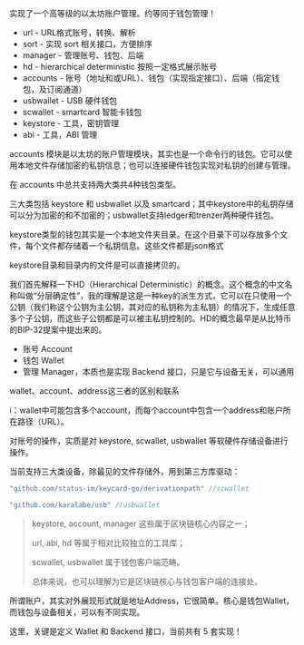 实现了一个高等级的以太坊账户管理。约等同于钱包管理！

* url - URL格式账号，转换、解析
* sort - 实现 sort 相关接口，方便排序
* manager - 管理账号、钱包、后端
* hd - hierarchical deterministic 按照一定格式展示账号
* accounts - 账号（地址和或URL）、钱包（实现指定接口）、后端（指定钱包，及订阅通道）
* usbwallet - USB 硬件钱包
* scwallet - smartcard 智能卡钱包
* keystore - 工具，密钥管理
* abi - 工具，ABI 管理

accounts 模块是以太坊的账户管理模块，其实也是一个命令行的钱包。它可以使用本地文件存储加密的私钥信息；也可以连接硬件钱包实现对私钥的创建与管理。

在 accounts 中总共支持两大类共4种钱包类型。

三大类包括 keystore 和 usbwallet 以及 smartcard；其中keystore中的私钥存储可以分为加密的和不加密的；usbwallet支持ledger和trenzer两种硬件钱包。

keystore类型的钱包其实是一个本地文件夹目录。在这个目录下可以存放多个文件，每个文件都存储着一个私钥信息。这些文件都是json格式

keystore目录和目录内的文件是可以直接拷贝的。

我们首先解释一下HD（Hierarchical Deterministic）的概念。这个概念的中文名称叫做“分层确定性”，我的理解是这是一种key的派生方式，它可以在只使用一个公钥（我们称这个公钥为主公钥，其对应的私钥称为主私钥）的情况下，生成任意多个子公钥，而这些子公钥都是可以被主私钥控制的。HD的概念最早是从比特币的BIP-32提案中提出来的。

* 账号 Account
* 钱包 Wallet
* 管理 Manager，本质也是实现 Backend 接口，只是它与设备无关，可以通用

wallet、account、address这三者的区别和联系

i：wallet中可能包含多个account，而每个account中包含一个address和账户所在路径（URL）。

对账号的操作，实质是对 keystore, scwallet, usbwallet 等软硬件存储设备进行操作。

当前支持三大类设备，除最见的文件存储外，用到第三方库驱动：

```go
"github.com/status-im/keycard-go/derivationpath" //scwallet

"github.com/karalabe/usb" //usbwallet
```

> keystore, account, manager 这些属于区块链核心内容之一；
>
> url, abi, hd 等属于相对比较独立的工具库；
>
> scwallet, usbwallet 属于钱包客户端范畴。
>
> 总体来说，也可以理解为它是区块链核心与钱包客户端的连接处。

所谓账户，其实对外展现形式就是地址Address，它很简单。核心是钱包Wallet，而钱包与设备相关，可以有不同实现。

这里，关键是定义 Wallet 和 Backend 接口，当前共有 5 套实现！


